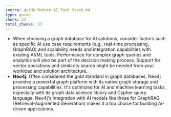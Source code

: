 ```yaml
---
source: guide Modern AI Tech Stack.md
type: guide
chunk: 23
total_chunks: 37
---
```


* When choosing a graph database for AI solutions, consider factors such as specific AI use case requirements (e.g., real-time processing, GraphRAG) and scalability needs and integration capabilities with existing AI/ML tools. Performance for complex graph queries and analytics will also be part of the decision making process. Support for vector operations and similarity search might be needed from your workload and solution architecture.
* **Neo4j:** Often considered the gold standard in graph databases, Neo4j provides a powerful graph platform with its native graph storage and processing capabilities. It's optimized for AI and machine learning tasks, especially with its graph data science library and Cypher query language. Neo4j's integration with AI models like those for GraphRAG (Retrieval-Augmented Generation) makes it a top choice for building AI-driven applications.